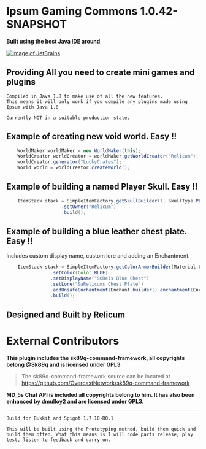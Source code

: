 Ipsum Gaming Commons 1.0.42-SNAPSHOT
===

**Built using the best Java IDE around**

[![Image of JetBrains](https://www.jetbrains.com/idea/docs/logo_intellij_idea.png)](https://www.jetbrains.com/idea/)


Providing All you need to create mini games and plugins
----

```
Compiled in Java 1.8 to make use of all the new features.
This means it will only work if you compile any plugins made using Ipsum with Java 1.8
```

```
Currently NOT in a suitable production state.
```

Example of creating new void world. Easy !!
---

```java
    WorldMaker worldMaker = new WorldMaker(this);
    WorldCreator worldCreator = worldMaker.getWorldCreator("Relicum");
    worldCreator.generator("LuckyCrates");
    World world = worldCreator.createWorld();
```

Example of building a named Player Skull. Easy !!
---

```java
    ItemStack stack = SimpleItemFactory.getSkullBuilder(1, SkullType.PLAYER)
                    .setOwner("Relicum")
                    .build();
```

Example of building a blue leather chest plate. Easy !!
---
Includes custom display name, custom lore and adding an Enchantment.

```java
    ItemStack stack = SimpleItemFactory.getColorArmorBuilder(Material.LEATHER_CHESTPLATE,1)
                .setColor(Color.BLUE)
                .setDisplayName("&6Rels Blue Chest")
                .setLore("&aRelicums Chest Plate")
                .addUnsafeEnchantment(Enchant.builder().enchantment(Enchantment.PROTECTION_ENVIRONMENTAL).level(3).force(true).build())
                .build();
```

Designed and Built by Relicum
-----

External Contributors
===
**This plugin includes the sk89q-command-framework,
all copyrights belong @Sk89q and is licensed under GPL3**
>The sk89q-command-framework source can be located at https://github.com/OvercastNetwork/sk89q-command-framework 


**MD_5s Chat API is included all copyrights belong to him.
It has also been enhanced by dmulloy2 and are licensed under GPL3.**

--------


`Build for Bukkit and Spigot 1.7.10-R0.1`

`This will be built using the Prototyping method, build them quick and build them often.
What this means is I will code parts release, play test, listen to feedback and carry on.`


